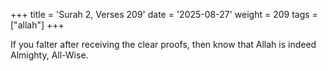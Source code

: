 +++
title = 'Surah 2, Verses 209'
date = '2025-08-27'
weight = 209
tags = ["allah"]
+++

If you falter after receiving the clear proofs, then know that Allah is indeed Almighty, All-Wise.